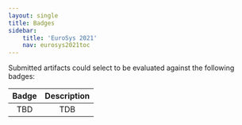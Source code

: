 ```yaml
---
layout: single
title: Badges
sidebar:
    title: 'EuroSys 2021'
    nav: eurosys2021toc
---
```


Submitted artifacts could select to be evaluated against the following badges:

| Badge | Description |
|:-----:|:-----------:|
| TBD   | TDB         |
